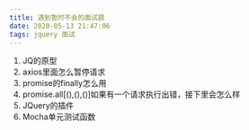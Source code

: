 ```yaml
---
title: 遇到暂时不会的面试题
date: 2020-05-13 21:47:06
tags: jquery 面试
---
```


1. JQ的原型
2. axios里面怎么暂停请求
3. promise的finally怎么用
4. promise.all[(),(),()]如果有一个请求执行出错，接下里会怎么样
5. JQuery的插件
6. Mocha单元测试函数


